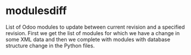 # modulesdiff

List of Odoo modules to update between current revision and a specified revision. First we get the list of modules for which we have a change in some XML data and then we complete with modules with database structure change in the Python files.
